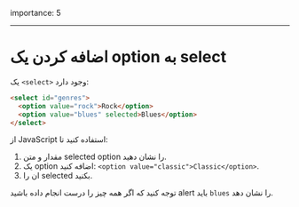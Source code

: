 importance: 5

---

# اضافه کردن یک option به select

یک `<select>` وجود دارد:

```html
<select id="genres">
  <option value="rock">Rock</option>
  <option value="blues" selected>Blues</option>
</select>
```

از JavaScript استفاده کنید تا:

1. مقدار و متن selected option را نشان دهید.
2. یک option اضافه کنید: `<option value="classic">Classic</option>`.
3. ان را selected بکنید.

توجه کنید که اگر همه چیز را درست انجام داده باشید alert باید `blues` را نشان دهد.
